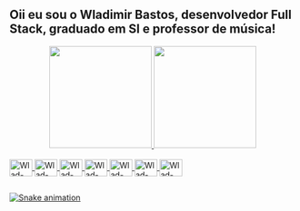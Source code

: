 ## Oii eu sou o Wladimir Bastos, desenvolvedor Full Stack, graduado em SI e professor de música!

<div align="center">
  <a href="https://github.com/wladimirbastos">
  <img height="180em" src="https://github-readme-stats.vercel.app/api?username=wladimirbastos&show_icons=true&theme=buefy&include_all_commits=true&count_private=true"/>
  <img height="180em" src="https://github-readme-stats.vercel.app/api/top-langs/?username=wladimirbastos&layout=compact&langs_count=7&theme=buefy"/>
</div>
<div style="display: inline_block"><br>
  <img align="center" alt="Wlad-Java" height="30" width="40" src="https://cdn.jsdelivr.net/gh/devicons/devicon/icons/java/java-original.svg">
  <img align="center" alt="Wlad-Js" height="30" width="40" src="https://cdn.jsdelivr.net/gh/devicons/devicon/icons/javascript/javascript-original.svg">
  <img align="center" alt="Wlad-HTML" height="30" width="40" src="https://cdn.jsdelivr.net/gh/devicons/devicon/icons/html5/html5-original.svg">
  <img align="center" alt="Wlad-CSS" height="30" width="40" src="https://cdn.jsdelivr.net/gh/devicons/devicon/icons/css3/css3-original.svg">
  <img align="center" alt="Wlad-AndroidStudio" height="30" width="40" src="https://cdn.jsdelivr.net/gh/devicons/devicon/icons/androidstudio/androidstudio-original.svg">
  <img align="center" alt="Wlad-PHP" height="30" width="40" src="https://cdn.jsdelivr.net/gh/devicons/devicon/icons/php/php-original.svg">
  <img align="center" alt="Wlad-MySql" height="30" width="40" src="https://cdn.jsdelivr.net/gh/devicons/devicon/icons/mysql/mysql-original.svg">
</div>

##

<div> 
  
  ![Snake animation](https://github.com/wladimirbastos/wladimirbastos/blob/output/github-contribution-grid-snake.svg)
 
</div>
